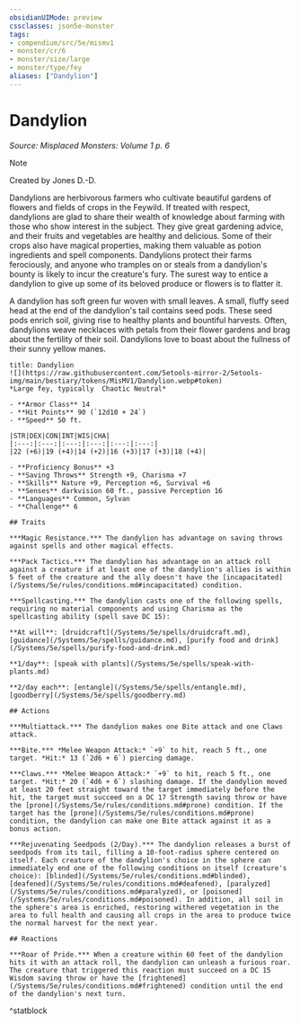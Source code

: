 ```yaml
---
obsidianUIMode: preview
cssclasses: json5e-monster
tags:
- compendium/src/5e/mismv1
- monster/cr/6
- monster/size/large
- monster/type/fey
aliases: ["Dandylion"]
---
```

# Dandylion
*Source: Misplaced Monsters: Volume 1 p. 6*  

> [!note]
> Created by Jones D.-D.

Dandylions are herbivorous farmers who cultivate beautiful gardens of flowers and fields of crops in the Feywild. If treated with respect, dandylions are glad to share their wealth of knowledge about farming with those who show interest in the subject. They give great gardening advice, and their fruits and vegetables are healthy and delicious. Some of their crops also have magical properties, making them valuable as potion ingredients and spell components. Dandylions protect their farms ferociously, and anyone who tramples on or steals from a dandylion's bounty is likely to incur the creature's fury. The surest way to entice a dandylion to give up some of its beloved produce or flowers is to flatter it.

A dandylion has soft green fur woven with small leaves. A small, fluffy seed head at the end of the dandylion's tail contains seed pods. These seed pods enrich soil, giving rise to healthy plants and bountiful harvests. Often, dandylions weave necklaces with petals from their flower gardens and brag about the fertility of their soil. Dandylions love to boast about the fullness of their sunny yellow manes.

```ad-statblock
title: Dandylion
![](https://raw.githubusercontent.com/5etools-mirror-2/5etools-img/main/bestiary/tokens/MisMV1/Dandylion.webp#token)
*Large fey, typically  Chaotic Neutral*

- **Armor Class** 14
- **Hit Points** 90 (`12d10 + 24`)
- **Speed** 50 ft.

|STR|DEX|CON|INT|WIS|CHA|
|:---:|:---:|:---:|:---:|:---:|:---:|
|22 (+6)|19 (+4)|14 (+2)|16 (+3)|17 (+3)|18 (+4)|

- **Proficiency Bonus** +3
- **Saving Throws** Strength +9, Charisma +7
- **Skills** Nature +9, Perception +6, Survival +6
- **Senses** darkvision 60 ft., passive Perception 16
- **Languages** Common, Sylvan
- **Challenge** 6

## Traits

***Magic Resistance.*** The dandylion has advantage on saving throws against spells and other magical effects.

***Pack Tactics.*** The dandylion has advantage on an attack roll against a creature if at least one of the dandylion's allies is within 5 feet of the creature and the ally doesn't have the [incapacitated](/Systems/5e/rules/conditions.md#incapacitated) condition.

***Spellcasting.*** The dandylion casts one of the following spells, requiring no material components and using Charisma as the spellcasting ability (spell save DC 15):

**At will**: [druidcraft](/Systems/5e/spells/druidcraft.md), [guidance](/Systems/5e/spells/guidance.md), [purify food and drink](/Systems/5e/spells/purify-food-and-drink.md)

**1/day**: [speak with plants](/Systems/5e/spells/speak-with-plants.md)

**2/day each**: [entangle](/Systems/5e/spells/entangle.md), [goodberry](/Systems/5e/spells/goodberry.md)

## Actions

***Multiattack.*** The dandylion makes one Bite attack and one Claws attack.

***Bite.*** *Melee Weapon Attack:* `+9` to hit, reach 5 ft., one target. *Hit:* 13 (`2d6 + 6`) piercing damage.

***Claws.*** *Melee Weapon Attack:* `+9` to hit, reach 5 ft., one target. *Hit:* 20 (`4d6 + 6`) slashing damage. If the dandylion moved at least 20 feet straight toward the target immediately before the hit, the target must succeed on a DC 17 Strength saving throw or have the [prone](/Systems/5e/rules/conditions.md#prone) condition. If the target has the [prone](/Systems/5e/rules/conditions.md#prone) condition, the dandylion can make one Bite attack against it as a bonus action.

***Rejuvenating Seedpods (2/Day).*** The dandylion releases a burst of seedpods from its tail, filling a 10-foot-radius sphere centered on itself. Each creature of the dandylion's choice in the sphere can immediately end one of the following conditions on itself (creature's choice): [blinded](/Systems/5e/rules/conditions.md#blinded), [deafened](/Systems/5e/rules/conditions.md#deafened), [paralyzed](/Systems/5e/rules/conditions.md#paralyzed), or [poisoned](/Systems/5e/rules/conditions.md#poisoned). In addition, all soil in the sphere's area is enriched, restoring withered vegetation in the area to full health and causing all crops in the area to produce twice the normal harvest for the next year.

## Reactions

***Roar of Pride.*** When a creature within 60 feet of the dandylion hits it with an attack roll, the dandylion can unleash a furious roar. The creature that triggered this reaction must succeed on a DC 15 Wisdom saving throw or have the [frightened](/Systems/5e/rules/conditions.md#frightened) condition until the end of the dandylion's next turn.
```
^statblock